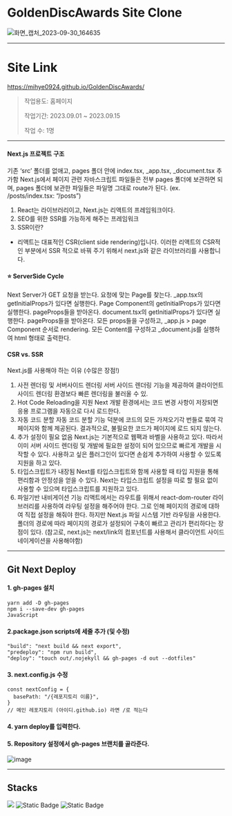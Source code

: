 
# GoldenDiscAwards Site Clone
 
![화면_캡처_2023-09-30_164635](https://github.com/mihye0924/GoldenDiscAwards/assets/71968785/f6a40d00-81fb-4161-bc29-9b7238811797)

------------

# Site Link
https://mihye0924.github.io/GoldenDiscAwards/  
> 작업용도: 홈페이지
> 
> 작업기간: 2023.09.01 ~ 2023.09.15
> 
> 작업 수: 1명


------------

#### Next.js 프로젝트 구조
기존 ‘src’ 폴더를 없애고, pages 폴더 안에 index.tsx, _app.tsx, _document.tsx 추가함
Next.js에서 페이지 관련 자바스크립트 파일들은 전부 pages 폴더에 보관하면 되며, pages 폴더에 보관한 파일들은 파일명 그대로 route가 된다. (ex. /posts/index.tsx: “/posts”)

1) React는 라이브러리이고, Next.js는 리액트의 프레임워크이다.
2) SEO를 위한 SSR를 가능하게 해주는 프레임워크
3) SSR이란?
- 리액트는 대표적인 CSR(client side rendering)입니다. 이러한 리액트의 CSR적인 부분에서 SSR 적으로 바꿔 주기 위해서 next.js와 같은 라이브러리를 사용합니다.

#### ⭐️ ServerSide Cycle
Next Server가 GET 요청을 받는다.
요청에 맞는 Page를 찾는다.
_app.tsx의 getInitialProps가 있다면 실행한다.
Page Component의 getInitialProps가 있다면 실행한다. pageProps들을 받아온다.
document.tsx의 getInitialProps가 있다면 실행한다. pageProps들을 받아온다.
모든 props들을 구성하고, _app.js > page Component 순서로 rendering.
모든 Content를 구성하고 _document.js를 실행하여 html 형태로 출력한다.

#### CSR vs. SSR
Next.js를 사용해야 하는 이유 (수많은 장점!)
1) 사전 렌더링 및 서버사이드 렌더링
서버 사이드 렌더링 기능을 제공하여 클라이언트 사이드 렌더링 환경보다 빠른 렌더링을 불러올 수 있.
2) Hot Code Reloading을 지원
Next 개발 환경에서는 코드 변경 사항이 저장되면 응용 프로그램을 자동으로 다시 로드한다.
3) 자동 코드 분할
자동 코드 분할 기능 덕분에 코드의 모든 가져오기각 번들로 묶여 각 페이지와 함께 제공된다.
결과적으로, 불필요한 코드가 페이지에 로드 되지 않는다.
4) 추가 설정이 필요 없음
Next.js는 기본적으로 웹팩과 바벨을 사용하고 있다. 따라서 이미 서버 사이드 렌더링 및 개발에 필요한 설정이 되어 있으므로 빠르게 개발을 시작할 수 있다.
사용하고 싶은 플러그인이 있다면 손쉽게 추가하여 사용할 수 있도록 지원을 하고 있다.
5) 타입스크립트가 내장됨
Next를 타입스크립트와 함께 사용할 때 타입 지원을 통해 편리함과 안정성을 얻을 수 있다.
Next는 타입스크립트 설정을 따로 할 필요 없이 사용할 수 있으며 타입스크립트를 지원하고 있다.
6) 파일기반 내비게이션 기능
리액트에서는 라우트를 위해서 react-dom-router 라이브러리를 사용하여 라우팅 설정을 해주어야 한다. 그로 인해 페이지의 경로에 대하여 직접 설정을 해줘야 한다.
하지만 Next.js 파일 시스템 기반 라우팅을 사용한다.
폴더의 경로에 따라 페이지의 경로가 설정되어 구축이 빠르고 관리가 편리하다는 장점이 있다.
(참고로, next.js는 next/link의 <Link /> 컴포넌트를 사용해서 클라이언트 사이드 네이게이션을 사용해야함)

------------ 

## Git Next Deploy

#### 1. gh-pages 설치
```
yarn add -D gh-pages
npm i --save-dev gh-pages
JavaScript
```

#### 2.package.json scripts에 세줄 추가 (및 수정)
```
"build": "next build && next export",
"predeploy": "npm run build",
"deploy": "touch out/.nojekyll && gh-pages -d out --dotfiles"
```

#### 3. next.config.js 수정
```
const nextConfig = {
  basePath: "/{레포지토리 이름}",
}
// 메인 레포지토리 (아이디.github.io) 라면 /로 적는다 
```

#### 4. yarn deploy를 입력한다.

#### 5. Repository 설정에서 gh-pages 브랜치를 골라준다.  
![image](https://github.com/mihye0924/GoldenDiscAwards/assets/71968785/8b6f528d-ad59-406d-b746-3f2a242ace7d)

------------
 
## Stacks
<img src="https://img.shields.io/badge/Next.js-000000?style=flat-square&logo=Next.js&logoColor=white"/> <img style="display:inline-block;"  alt="Static Badge" src="https://img.shields.io/badge/JAVASCRIPT-F7DF1E?logo=JAVASCRIPT&logoColor=white"> <img style="display:inline-block;" alt="Static Badge" src="https://img.shields.io/badge/Sass-CC6699?logo=Sass&logoColor=white">
 



